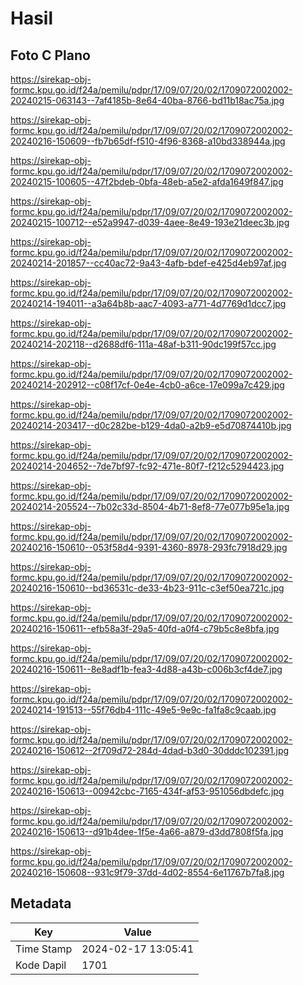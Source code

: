 # Hasil

## Foto C Plano

https://sirekap-obj-formc.kpu.go.id/f24a/pemilu/pdpr/17/09/07/20/02/1709072002002-20240215-063143--7af4185b-8e64-40ba-8766-bd11b18ac75a.jpg

https://sirekap-obj-formc.kpu.go.id/f24a/pemilu/pdpr/17/09/07/20/02/1709072002002-20240216-150609--fb7b65df-f510-4f96-8368-a10bd338944a.jpg

https://sirekap-obj-formc.kpu.go.id/f24a/pemilu/pdpr/17/09/07/20/02/1709072002002-20240215-100605--47f2bdeb-0bfa-48eb-a5e2-afda1649f847.jpg

https://sirekap-obj-formc.kpu.go.id/f24a/pemilu/pdpr/17/09/07/20/02/1709072002002-20240215-100712--e52a9947-d039-4aee-8e49-193e21deec3b.jpg

https://sirekap-obj-formc.kpu.go.id/f24a/pemilu/pdpr/17/09/07/20/02/1709072002002-20240214-201857--cc40ac72-9a43-4afb-bdef-e425d4eb97af.jpg

https://sirekap-obj-formc.kpu.go.id/f24a/pemilu/pdpr/17/09/07/20/02/1709072002002-20240214-194011--a3a64b8b-aac7-4093-a771-4d7769d1dcc7.jpg

https://sirekap-obj-formc.kpu.go.id/f24a/pemilu/pdpr/17/09/07/20/02/1709072002002-20240214-202118--d2688df6-111a-48af-b311-90dc199f57cc.jpg

https://sirekap-obj-formc.kpu.go.id/f24a/pemilu/pdpr/17/09/07/20/02/1709072002002-20240214-202912--c08f17cf-0e4e-4cb0-a6ce-17e099a7c429.jpg

https://sirekap-obj-formc.kpu.go.id/f24a/pemilu/pdpr/17/09/07/20/02/1709072002002-20240214-203417--d0c282be-b129-4da0-a2b9-e5d70874410b.jpg

https://sirekap-obj-formc.kpu.go.id/f24a/pemilu/pdpr/17/09/07/20/02/1709072002002-20240214-204652--7de7bf97-fc92-471e-80f7-f212c5294423.jpg

https://sirekap-obj-formc.kpu.go.id/f24a/pemilu/pdpr/17/09/07/20/02/1709072002002-20240214-205524--7b02c33d-8504-4b71-8ef8-77e077b95e1a.jpg

https://sirekap-obj-formc.kpu.go.id/f24a/pemilu/pdpr/17/09/07/20/02/1709072002002-20240216-150610--053f58d4-9391-4360-8978-293fc7918d29.jpg

https://sirekap-obj-formc.kpu.go.id/f24a/pemilu/pdpr/17/09/07/20/02/1709072002002-20240216-150610--bd36531c-de33-4b23-911c-c3ef50ea721c.jpg

https://sirekap-obj-formc.kpu.go.id/f24a/pemilu/pdpr/17/09/07/20/02/1709072002002-20240216-150611--efb58a3f-29a5-40fd-a0f4-c79b5c8e8bfa.jpg

https://sirekap-obj-formc.kpu.go.id/f24a/pemilu/pdpr/17/09/07/20/02/1709072002002-20240216-150611--8e8adf1b-fea3-4d88-a43b-c006b3cf4de7.jpg

https://sirekap-obj-formc.kpu.go.id/f24a/pemilu/pdpr/17/09/07/20/02/1709072002002-20240214-191513--55f76db4-111c-49e5-9e9c-fa1fa8c9caab.jpg

https://sirekap-obj-formc.kpu.go.id/f24a/pemilu/pdpr/17/09/07/20/02/1709072002002-20240216-150612--2f709d72-284d-4dad-b3d0-30dddc102391.jpg

https://sirekap-obj-formc.kpu.go.id/f24a/pemilu/pdpr/17/09/07/20/02/1709072002002-20240216-150613--00942cbc-7165-434f-af53-951056dbdefc.jpg

https://sirekap-obj-formc.kpu.go.id/f24a/pemilu/pdpr/17/09/07/20/02/1709072002002-20240216-150613--d91b4dee-1f5e-4a66-a879-d3dd7808f5fa.jpg

https://sirekap-obj-formc.kpu.go.id/f24a/pemilu/pdpr/17/09/07/20/02/1709072002002-20240216-150608--931c9f79-37dd-4d02-8554-6e11767b7fa8.jpg


## Metadata

| Key        | Value               |
| ---------- | ------------------- |
| Time Stamp | 2024-02-17 13:05:41 |
| Kode Dapil | 1701                |



